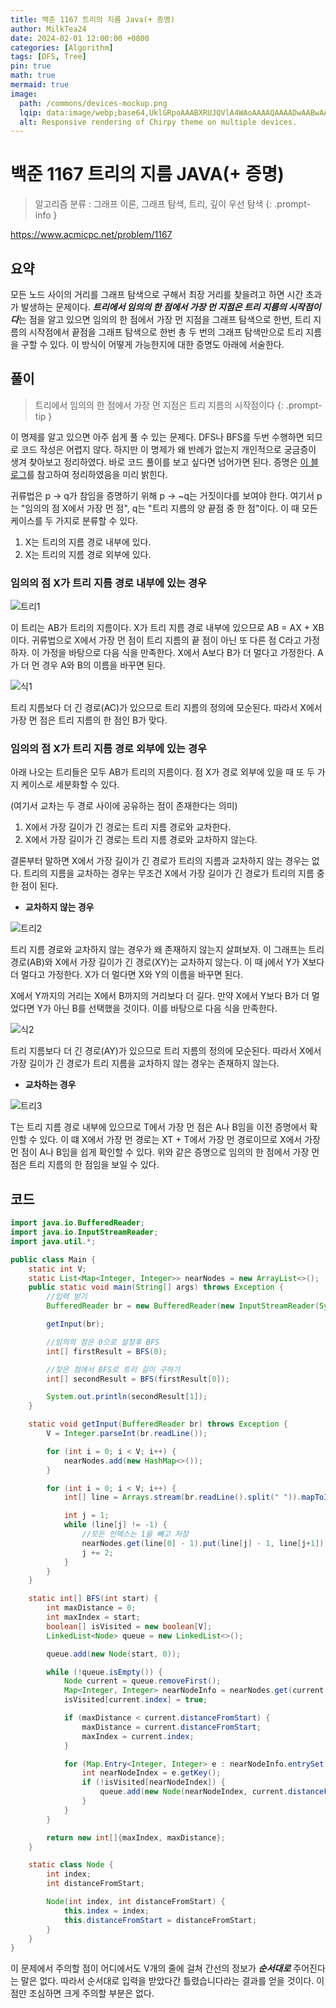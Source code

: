 ```yaml
---
title: 백준 1167 트리의 지름 Java(+ 증명)
author: MilkTea24
date: 2024-02-01 12:00:00 +0800
categories: [Algorithm]
tags: [DFS, Tree]
pin: true
math: true
mermaid: true
image:
  path: /commons/devices-mockup.png
  lqip: data:image/webp;base64,UklGRpoAAABXRUJQVlA4WAoAAAAQAAAADwAABwAAQUxQSDIAAAARL0AmbZurmr57yyIiqE8oiG0bejIYEQTgqiDA9vqnsUSI6H+oAERp2HZ65qP/VIAWAFZQOCBCAAAA8AEAnQEqEAAIAAVAfCWkAALp8sF8rgRgAP7o9FDvMCkMde9PK7euH5M1m6VWoDXf2FkP3BqV0ZYbO6NA/VFIAAAA
  alt: Responsive rendering of Chirpy theme on multiple devices.
---
```


# 백준 1167 트리의 지름 JAVA(+ 증명)

> 알고리즘 분류 : 그래프 이론, 그래프 탐색, 트리, 깊이 우선 탐색
{: .prompt-info }

https://www.acmicpc.net/problem/1167

## 요약
모든 노드 사이의 거리를 그래프 탐색으로 구해서 최장 거리를 찾을려고 하면 시간 초과가 발생하는 문제이다.
***트리에서 임의의 한 점에서 가장 먼 지점은 트리 지름의 시작점이다***는 점을 알고 있으면 임의의 한 점에서 가장 먼 지점을 그래프 탐색으로 한번, 트리 지름의 시작점에서 끝점을 그래프 탐색으로 한번 총 두 번의 그래프 탐색만으로 트리 지름을 구할 수 있다.
이 방식이 어떻게 가능한지에 대한 증명도 아래에 서술한다.

## 풀이

> 트리에서 임의의 한 점에서 가장 먼 지점은 트리 지름의 시작점이다
{: .prompt-tip }

이 명제를 알고 있으면 아주 쉽게 풀 수 있는 문제다.
DFS나 BFS를 두번 수행하면 되므로 코드 작성은 어렵지 않다.
하지만 이 명제가 왜 반례가 없는지 개인적으로 궁금증이 생겨 찾아보고 정리하였다.
바로 코드 풀이를 보고 싶다면 넘어가면 된다.
증명은 [이 블로그](https://medium.com/@tbadr/tree-diameter-why-does-two-bfs-solution-work-b17ed71d2881)를 참고하여 정리하였음을 미리 밝힌다.


귀류법은 p -> q가 참임을 증명하기 위해 p -> ~q는 거짓이다를 보여야 한다.
여기서 p는 "임의의 점 X에서 가장 먼 점", q는 "트리 지름의 양 끝점 중 한 점"이다.
이 때 모든 케이스를 두 가지로 분류할 수 있다.

1. X는 트리의 지름 경로 내부에 있다.
2. X는 트리의 지름 경로 외부에 있다.

### 임의의 점 X가 트리 지름 경로 내부에 있는 경우
![트리1](/assets/img/posts/algorithm/b1167/tree1.png)

이 트리는 AB가 트리의 지름이다.
X가 트리 지름 경로 내부에 있으므로 AB = AX + XB이다.
귀류법으로 X에서 가장 먼 점이 트리 지름의 끝 점이 아닌 또 다른 점 C라고 가정하자.
이 가정을 바탕으로 다음 식을 만족한다.
X에서 A보다 B가 더 멀다고 가정한다. A가 더 먼 경우 A와 B의 이름을 바꾸면 된다.

![식1](/assets/img/posts/algorithm/b1167/formula1.png)

트리 지름보다 더 긴 경로(AC)가 있으므로 트리 지름의 정의에 모순된다.
따라서 X에서 가장 먼 점은 트리 지름의 한 점인 B가 맞다.

### 임의의 점 X가 트리 지름 경로 외부에 있는 경우
아래 나오는 트리들은 모두 AB가 트리의 지름이다.
점 X가 경로 외부에 있을 때 또 두 가지 케이스로 세분화할 수 있다.

(여기서 교차는 두 경로 사이에 공유하는 점이 존재한다는 의미)
1. X에서 가장 길이가 긴 경로는 트리 지름 경로와 교차한다.
2. X에서 가장 길이가 긴 경로는 트리 지름 경로와 교차하지 않는다.

결론부터 말하면 X에서 가장 길이가 긴 경로가 트리의 지름과 교차하지 않는 경우는 없다.
트리의 지름을 교차하는 경우는 무조건 X에서 가장 길이가 긴 경로가 트리의 지름 중 한 점이 된다.

- **교차하지 않는 경우**

![트리2](/assets/img/posts/algorithm/b1167/tree2.png)

트리 지름 경로와 교차하지 않는 경우가 왜 존재하지 않는지 살펴보자.
이 그래프는 트리 경로(AB)와 X에서 가장 길이가 긴 경로(XY)는 교차하지 않는다.
이 때 j에서 Y가 X보다 더 멀다고 가정한다. X가 더 멀다면 X와 Y의 이름을 바꾸면 된다.

X에서 Y까지의 거리는 X에서 B까지의 거리보다 더 길다.
만약 X에서 Y보다 B가 더 멀었다면 Y가 아닌 B를 선택했을 것이다.
이를 바탕으로 다음 식을 만족한다.

![식2](/assets/img/posts/algorithm/b1167/formula2.png)

트리 지름보다 더 긴 경로(AY)가 있으므로 트리 지름의 정의에 모순된다.
따라서 X에서 가장 길이가 긴 경로가 트리 지름을 교차하지 않는 경우는 존재하지 않는다.

- **교차하는 경우**

![트리3](/assets/img/posts/algorithm/b1167/tree3.png)

T는 트리 지름 경로 내부에 있으므로 T에서 가장 먼 점은 A나 B임을 이전 증명에서 확인할 수 있다.
이 떄 X에서 가장 먼 경로는 XT + T에서 가장 먼 경로이므로 X에서 가장 먼 점이 A나 B임을 쉽게 확인할 수 있다.
위와 같은 증명으로 임의의 한 점에서 가장 먼 점은 트리 지름의 한 점임을 보일 수 있다.

## 코드
```java
import java.io.BufferedReader;
import java.io.InputStreamReader;
import java.util.*;

public class Main {
    static int V;
    static List<Map<Integer, Integer>> nearNodes = new ArrayList<>();
    public static void main(String[] args) throws Exception {
        //입력 받기
        BufferedReader br = new BufferedReader(new InputStreamReader(System.in));

        getInput(br);

        //임의의 점은 0으로 설정후 BFS
        int[] firstResult = BFS(0);

        //찾은 점에서 BFS로 트리 길이 구하기
        int[] secondResult = BFS(firstResult[0]);

        System.out.println(secondResult[1]);
    }

    static void getInput(BufferedReader br) throws Exception {
        V = Integer.parseInt(br.readLine());

        for (int i = 0; i < V; i++) {
            nearNodes.add(new HashMap<>());
        }

        for (int i = 0; i < V; i++) {
            int[] line = Arrays.stream(br.readLine().split(" ")).mapToInt(Integer::parseInt).toArray();

            int j = 1;
            while (line[j] != -1) {
                //모든 인덱스는 1을 빼고 저장
                nearNodes.get(line[0] - 1).put(line[j] - 1, line[j+1]);
                j += 2;
            }
        }
    }

    static int[] BFS(int start) {
        int maxDistance = 0;
        int maxIndex = start;
        boolean[] isVisited = new boolean[V];
        LinkedList<Node> queue = new LinkedList<>();

        queue.add(new Node(start, 0));

        while (!queue.isEmpty()) {
            Node current = queue.removeFirst();
            Map<Integer, Integer> nearNodeInfo = nearNodes.get(current.index);
            isVisited[current.index] = true;

            if (maxDistance < current.distanceFromStart) {
                maxDistance = current.distanceFromStart;
                maxIndex = current.index;
            }

            for (Map.Entry<Integer, Integer> e : nearNodeInfo.entrySet()) {
                int nearNodeIndex = e.getKey();
                if (!isVisited[nearNodeIndex]) {
                    queue.add(new Node(nearNodeIndex, current.distanceFromStart + e.getValue()));
                }
            }
        }

        return new int[]{maxIndex, maxDistance};
    }

    static class Node {
        int index;
        int distanceFromStart;

        Node(int index, int distanceFromStart) {
            this.index = index;
            this.distanceFromStart = distanceFromStart;
        }
    }
}
```
이 문제에서 주의할 점이 어디에서도 V개의 줄에 걸쳐 간선의 정보가 ***순서대로*** 주어진다는 말은 없다.
따라서 순서대로 입력을 받았다간 틀렸습니다라는 결과를 얻을 것이다. 이 점만 조심하면 크게 주의할 부분은 없다.
